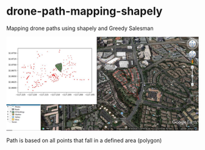# drone-path-mapping-shapely
Mapping drone paths using shapely and Greedy Salesman

![SC](output_sc.JPG?raw=True)

Path is based on all points that fall in a defined area (polygon) 

